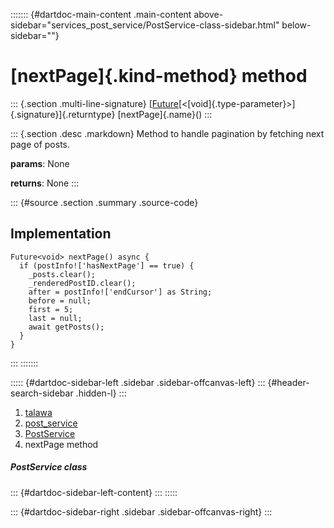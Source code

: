 ::::::: {#dartdoc-main-content .main-content above-sidebar="services_post_service/PostService-class-sidebar.html" below-sidebar=""}
<div>

# [nextPage]{.kind-method} method

</div>

::: {.section .multi-line-signature}
[[Future](https://api.flutter.dev/flutter/dart-core/Future-class.html)[\<[void]{.type-parameter}\>]{.signature}]{.returntype}
[nextPage]{.name}()
:::

::: {.section .desc .markdown}
Method to handle pagination by fetching next page of posts.

**params**: None

**returns**: None
:::

::: {#source .section .summary .source-code}
## Implementation

``` language-dart
Future<void> nextPage() async {
  if (postInfo!['hasNextPage'] == true) {
    _posts.clear();
    _renderedPostID.clear();
    after = postInfo!['endCursor'] as String;
    before = null;
    first = 5;
    last = null;
    await getPosts();
  }
}
```
:::
:::::::

::::: {#dartdoc-sidebar-left .sidebar .sidebar-offcanvas-left}
::: {#header-search-sidebar .hidden-l}
:::

1.  [talawa](../../index.html)
2.  [post_service](../../services_post_service/)
3.  [PostService](../../services_post_service/PostService-class.html)
4.  nextPage method

##### PostService class

::: {#dartdoc-sidebar-left-content}
:::
:::::

::: {#dartdoc-sidebar-right .sidebar .sidebar-offcanvas-right}
:::

